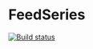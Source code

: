 # FeedSeries

[![Build status](https://ci.appveyor.com/api/projects/status/4yil4qubhnh6lua3?svg=true)](https://ci.appveyor.com/project/matthieuy/feedseries)

